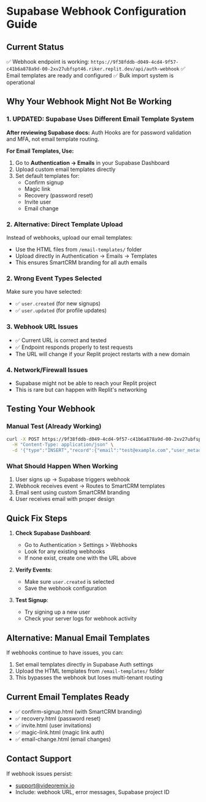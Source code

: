 # Supabase Webhook Configuration Guide

## Current Status
✅ Webhook endpoint is working: `https://9f38fddb-d049-4cd4-9f57-c41b6a878a9d-00-2xv27ubfspt46.riker.replit.dev/api/auth-webhook`
✅ Email templates are ready and configured
✅ Bulk import system is operational

## Why Your Webhook Might Not Be Working

### 1. UPDATED: Supabase Uses Different Email Template System
**After reviewing Supabase docs:** Auth Hooks are for password validation and MFA, not email template routing.

**For Email Templates, Use:**
1. Go to **Authentication → Emails** in your Supabase Dashboard
2. Upload custom email templates directly
3. Set default templates for:
   - Confirm signup
   - Magic link
   - Recovery (password reset)
   - Invite user
   - Email change

### 2. Alternative: Direct Template Upload
Instead of webhooks, upload our email templates:
- Use the HTML files from `/email-templates/` folder
- Upload directly in Authentication → Emails → Templates
- This ensures SmartCRM branding for all auth emails

### 2. Wrong Event Types Selected
Make sure you have selected:
- ✅ `user.created` (for new signups)
- ✅ `user.updated` (for profile updates)

### 3. Webhook URL Issues
- ✅ Current URL is correct and tested
- ✅ Endpoint responds properly to test requests
- The URL will change if your Replit project restarts with a new domain

### 4. Network/Firewall Issues
- Supabase might not be able to reach your Replit project
- This is rare but can happen with Replit's networking

## Testing Your Webhook

### Manual Test (Already Working)
```bash
curl -X POST https://9f38fddb-d049-4cd4-9f57-c41b6a878a9d-00-2xv27ubfspt46.riker.replit.dev/api/auth-webhook \
  -H "Content-Type: application/json" \
  -d '{"type":"INSERT","record":{"email":"test@example.com","user_metadata":{"app_context":"smartcrm"}}}'
```

### What Should Happen When Working
1. User signs up → Supabase triggers webhook
2. Webhook receives event → Routes to SmartCRM templates  
3. Email sent using custom SmartCRM branding
4. User receives email with proper design

## Quick Fix Steps

1. **Check Supabase Dashboard**:
   - Go to Authentication > Settings > Webhooks
   - Look for any existing webhooks
   - If none exist, create one with the URL above

2. **Verify Events**:
   - Make sure `user.created` is selected
   - Save the webhook configuration

3. **Test Signup**:
   - Try signing up a new user
   - Check your server logs for webhook activity

## Alternative: Manual Email Templates

If webhooks continue to have issues, you can:
1. Set email templates directly in Supabase Auth settings
2. Upload the HTML templates from `/email-templates/` folder
3. This bypasses the webhook but loses multi-tenant routing

## Current Email Templates Ready
- ✅ confirm-signup.html (with SmartCRM branding)
- ✅ recovery.html (password reset)  
- ✅ invite.html (user invitations)
- ✅ magic-link.html (magic link auth)
- ✅ email-change.html (email changes)

## Contact Support
If webhook issues persist:
- support@videoremix.io
- Include: webhook URL, error messages, Supabase project ID